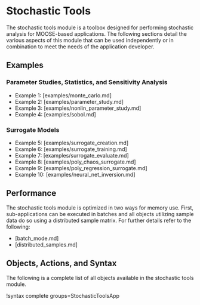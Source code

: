 # Stochastic Tools

The stochastic tools module is a toolbox designed for performing stochastic analysis for MOOSE-based
applications. The following sections detail the various aspects of this module that can be
used independently or in combination to meet the needs of the application developer.

## Examples

### Parameter Studies, Statistics, and Sensitivity Analysis

- Example 1: [examples/monte_carlo.md]
- Example 2: [examples/parameter_study.md]
- Example 3: [examples/nonlin_parameter_study.md]
- Example 4: [examples/sobol.md]

### Surrogate Models

- Example 5:  [examples/surrogate_creation.md]
- Example 6: [examples/surrogate_training.md]
- Example 7: [examples/surrogate_evaluate.md]
- Example 8: [examples/poly_chaos_surrogate.md]
- Example 9: [examples/poly_regression_surrogate.md]
- Example 10: [examples/neural_net_inversion.md]

## Performance

The stochastic tools module is optimized in two ways for memory use. First, sub-applications can be
executed in batches and all objects utilizing sample data do so using a distributed sample
matrix. For further details refer to the following:

- [batch_mode.md]
- [distributed_samples.md]

## Objects, Actions, and Syntax

The following is a complete list of all objects available in the stochastic tools module.

!syntax complete groups=StochasticToolsApp

